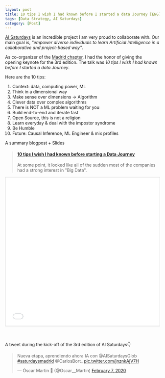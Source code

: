 ```yaml
---
layout: post
title: 10 tips I wish I had known before I started a data Journey [ENG]
tags: [Data Strategy, AI Saturdays]
category: [Post]
---
```


[AI Saturdays](https://www.saturdays.ai/index.html) is an incredible project I am very proud to collaborate with. Our main goal is, *"empower diverse individuals to learn Artificial Intelligence in a collaborative and project-based way"*.

As co-organizer of the [Madrid chapter](https://www.saturdays.ai/city-madrid.html), I had the honor of giving the opening keynote for the 3rd edition. The talk was *10 tips I wish I had known before I started a data Journey*. 

Here are the 10 tips:


1. Context: data, computing power, ML
2. Think in a dimensional way
3. Make sense over dimensions -> Algorithm
4. Clever data over complex algorithms
5. There is NOT a ML problem waiting for you
6. Build end-to-end and iterate fast
7. Open Source, this is not a religion
8. Learn everyday & deal with the impostor syndrome
9. Be Humble
10. Future: Causal Inference, ML Engineer & mix profiles


A summary blogpost + Slides

<blockquote class="embedly-card"><h4><a href="https://towardsdatascience.com/10-tips-i-wish-i-had-known-before-starting-a-data-journey-905d83f06c33">10 tips I wish I had known before starting a Data Journey</a></h4><p>At some point, it looked like all of the sudden most of the companies had a strong interest in "Big Data".</p></blockquote>
<script async src="//cdn.embedly.com/widgets/platform.js" charset="UTF-8"></script>


<p align="center">
<iframe src="//www.slideshare.net/slideshow/embed_code/key/9DHkgOYsOYOTTa" width="595" height="485" frameborder="0" marginwidth="0" marginheight="0" scrolling="no" style="border:1px solid #CCC; border-width:1px; margin-bottom:5px; max-width: 100%;" allowfullscreen> </iframe> <div style="margin-bottom:5px"> 

<br>

A tweet during the kick-off of the 3rd edition of AI Saturdays👇

<blockquote class="twitter-tweet"><p lang="es" dir="ltr">Nueva etapa, aprendiendo ahora IA con @AISaturdaysGlob <a href="https://twitter.com/hashtag/saturdaysmadrid?src=hash&amp;ref_src=twsrc%5Etfw">#saturdaysmadrid</a> @CarlosBort_ <a href="https://t.co/jnznkAjV7H">pic.twitter.com/jnznkAjV7H</a></p>&mdash; Óscar Martin 💙 (@Oscar__Martin) <a href="https://twitter.com/Oscar__Martin/status/1225904565893115905?ref_src=twsrc%5Etfw">February 7, 2020</a></blockquote> <script async src="https://platform.twitter.com/widgets.js" charset="utf-8"></script>



